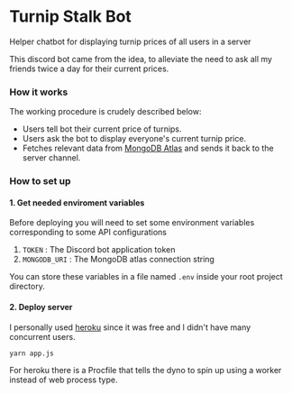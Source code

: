 # Turnip Stalk Bot
Helper chatbot for displaying turnip prices of all users in a server

This discord bot came from the idea, to alleviate the need to ask all my friends twice a day for their current prices.

### How it works
The working procedure is crudely described below:
- Users tell bot their current price of turnips.
- Users ask the bot to display everyone's current turnip price.
- Fetches relevant data from [MongoDB Atlas](https://www.mongodb.com/cloud/atlas) and sends it back to the server channel.

### How to set up
#### 1. Get needed enviroment variables
Before deploying you will need to set some environment variables corresponding to some API configurations
1. `TOKEN` : The Discord bot application token
2. `MONGODB_URI` : The MongoDB atlas connection string

You can store these variables in a file named ```.env``` inside your root project directory.

#### 2. Deploy server
I personally used [heroku](https://heroku.com/) since it was free and I didn't have many concurrent users.

```
yarn app.js
```

For heroku there is a Procfile that tells the dyno to spin up using a worker instead of web process type.
